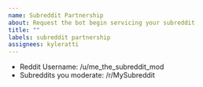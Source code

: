 ```yaml
---
name: Subreddit Partnership
about: Request the bot begin servicing your subreddit
title: ""
labels: subreddit partnership
assignees: kyleratti
---
```


- Reddit Username: /u/me_the_subreddit_mod
- Subreddits you moderate: /r/MySubreddit
